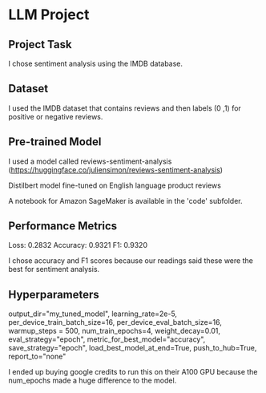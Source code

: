 # LLM Project

## Project Task
I chose sentiment analysis using the IMDB database.

## Dataset
I used the IMDB dataset that contains reviews and then labels (0 ,1) for positive or negative reviews.

## Pre-trained Model
I used a model called reviews-sentiment-analysis 
(https://huggingface.co/juliensimon/reviews-sentiment-analysis)

Distilbert model fine-tuned on English language product reviews

A notebook for Amazon SageMaker is available in the 'code' subfolder.

## Performance Metrics
Loss: 0.2832
Accuracy: 0.9321
F1: 0.9320

I chose accuracy and F1 scores because our readings said these were the best for sentiment analysis. 

## Hyperparameters
   output_dir="my_tuned_model",
    learning_rate=2e-5,
    per_device_train_batch_size=16,
    per_device_eval_batch_size=16,
    warmup_steps = 500,
    num_train_epochs=4,
    weight_decay=0.01,
    eval_strategy="epoch",
    metric_for_best_model="accuracy",
    save_strategy="epoch",
    load_best_model_at_end=True,
    push_to_hub=True,
    report_to="none"

I ended up buying google credits to run this on their A100 GPU because the num_epochs made a huge difference to the model. 